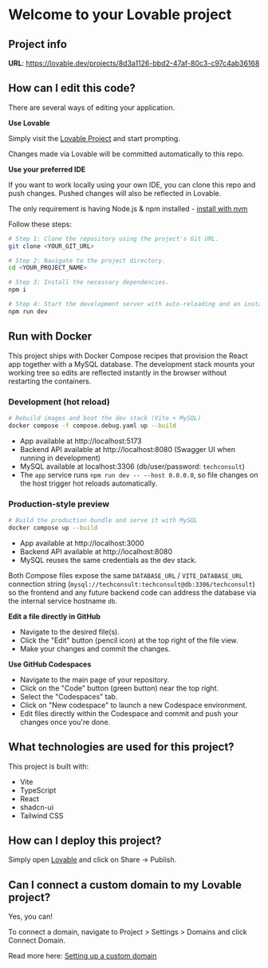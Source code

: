 # Welcome to your Lovable project

## Project info

**URL**: https://lovable.dev/projects/8d3a1126-bbd2-47af-80c3-c97c4ab36168

## How can I edit this code?

There are several ways of editing your application.

**Use Lovable**

Simply visit the [Lovable Project](https://lovable.dev/projects/8d3a1126-bbd2-47af-80c3-c97c4ab36168) and start prompting.

Changes made via Lovable will be committed automatically to this repo.

**Use your preferred IDE**

If you want to work locally using your own IDE, you can clone this repo and push changes. Pushed changes will also be reflected in Lovable.

The only requirement is having Node.js & npm installed - [install with nvm](https://github.com/nvm-sh/nvm#installing-and-updating)

Follow these steps:

```sh
# Step 1: Clone the repository using the project's Git URL.
git clone <YOUR_GIT_URL>

# Step 2: Navigate to the project directory.
cd <YOUR_PROJECT_NAME>

# Step 3: Install the necessary dependencies.
npm i

# Step 4: Start the development server with auto-reloading and an instant preview.
npm run dev
```

## Run with Docker

This project ships with Docker Compose recipes that provision the React app together with a MySQL database. The development stack mounts your working tree so edits are reflected instantly in the browser without restarting the containers.

### Development (hot reload)

```sh
# Rebuild images and boot the dev stack (Vite + MySQL)
docker compose -f compose.debug.yaml up --build
```

- App available at http://localhost:5173
- Backend API available at http://localhost:8080 (Swagger UI when running in development)
- MySQL available at localhost:3306 (db/user/password: `techconsult`)
- The `app` service runs `npm run dev -- --host 0.0.0.0`, so file changes on the host trigger hot reloads automatically.

### Production-style preview

```sh
# Build the production bundle and serve it with MySQL
docker compose up --build
```

- App available at http://localhost:3000
- Backend API available at http://localhost:8080
- MySQL reuses the same credentials as the dev stack.

Both Compose files expose the same `DATABASE_URL` / `VITE_DATABASE_URL` connection string (`mysql://techconsult:techconsult@db:3306/techconsult`) so the frontend and any future backend code can address the database via the internal service hostname `db`.

**Edit a file directly in GitHub**

- Navigate to the desired file(s).
- Click the "Edit" button (pencil icon) at the top right of the file view.
- Make your changes and commit the changes.

**Use GitHub Codespaces**

- Navigate to the main page of your repository.
- Click on the "Code" button (green button) near the top right.
- Select the "Codespaces" tab.
- Click on "New codespace" to launch a new Codespace environment.
- Edit files directly within the Codespace and commit and push your changes once you're done.

## What technologies are used for this project?

This project is built with:

- Vite
- TypeScript
- React
- shadcn-ui
- Tailwind CSS

## How can I deploy this project?

Simply open [Lovable](https://lovable.dev/projects/8d3a1126-bbd2-47af-80c3-c97c4ab36168) and click on Share -> Publish.

## Can I connect a custom domain to my Lovable project?

Yes, you can!

To connect a domain, navigate to Project > Settings > Domains and click Connect Domain.

Read more here: [Setting up a custom domain](https://docs.lovable.dev/features/custom-domain#custom-domain)
